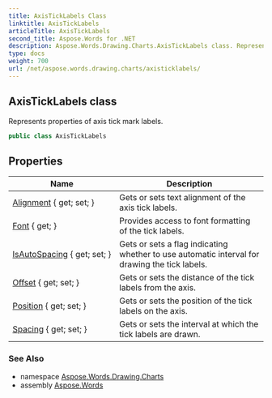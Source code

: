 ```yaml
---
title: AxisTickLabels Class
linktitle: AxisTickLabels
articleTitle: AxisTickLabels
second_title: Aspose.Words for .NET
description: Aspose.Words.Drawing.Charts.AxisTickLabels class. Represents properties of axis tick mark labels in C#.
type: docs
weight: 700
url: /net/aspose.words.drawing.charts/axisticklabels/
---
```

## AxisTickLabels class

Represents properties of axis tick mark labels.

```csharp
public class AxisTickLabels
```

## Properties

| Name | Description |
| --- | --- |
| [Alignment](../../aspose.words.drawing.charts/axisticklabels/alignment/) { get; set; } | Gets or sets text alignment of the axis tick labels. |
| [Font](../../aspose.words.drawing.charts/axisticklabels/font/) { get; } | Provides access to font formatting of the tick labels. |
| [IsAutoSpacing](../../aspose.words.drawing.charts/axisticklabels/isautospacing/) { get; set; } | Gets or sets a flag indicating whether to use automatic interval for drawing the tick labels. |
| [Offset](../../aspose.words.drawing.charts/axisticklabels/offset/) { get; set; } | Gets or sets the distance of the tick labels from the axis. |
| [Position](../../aspose.words.drawing.charts/axisticklabels/position/) { get; set; } | Gets or sets the position of the tick labels on the axis. |
| [Spacing](../../aspose.words.drawing.charts/axisticklabels/spacing/) { get; set; } | Gets or sets the interval at which the tick labels are drawn. |

### See Also

* namespace [Aspose.Words.Drawing.Charts](../../aspose.words.drawing.charts/)
* assembly [Aspose.Words](../../)
